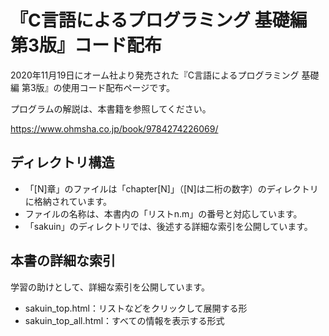 # 『C言語によるプログラミング 基礎編 第3版』コード配布

2020年11月19日にオーム社より発売された『C言語によるプログラミング 基礎編 第3版』の使用コード配布ページです。

プログラムの解説は、本書籍を参照してください。

https://www.ohmsha.co.jp/book/9784274226069/

## ディレクトリ構造

- 「[N]章」のファイルは「chapter[N]」（[N]は二桁の数字）のディレクトリに格納されています。
- ファイルの名称は、本書内の「リストn.m」の番号と対応しています。
- 「sakuin」のディレクトリでは、後述する詳細な索引を公開しています。

## 本書の詳細な索引

学習の助けとして、詳細な索引を公開しています。

- sakuin_top.html：リストなどをクリックして展開する形
- sakuin_top_all.html：すべての情報を表示する形式
